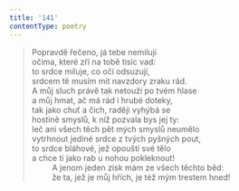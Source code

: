 ```yaml
---
title: '141'
contentType: poetry
---
```


<section>

> Popravdě řečeno, já tebe nemiluji  
> očima, které zří na tobě tisíc vad:  
> to srdce miluje, co oči odsuzují,  
> srdcem tě musím mít navzdory zraku rád.  
> A můj sluch právě tak netouží po tvém hlase  
> a můj hmat, ač má rád i hrubé doteky,  
> tak jako chuť a čich, raději vyhýbá se  
> hostině smyslů, k níž pozvala bys jej ty:  
> leč ani všech těch pět mých smyslů neumělo  
> vytrhnout jediné srdce z tvých pyšných pout,  
> to srdce bláhové, jež opouští své tělo  
> a chce ti jako rab u nohou pokleknout!  
>          A jenom jeden zisk mám ze všech těchto běd:  
>          že ta, jež je můj hřích, je též mým trestem hned!

</section>
